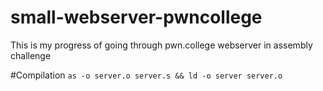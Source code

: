 # small-webserver-pwncollege
This is my progress of going through pwn.college webserver in assembly challenge


#Compilation
 `as -o server.o server.s && ld -o server server.o`

